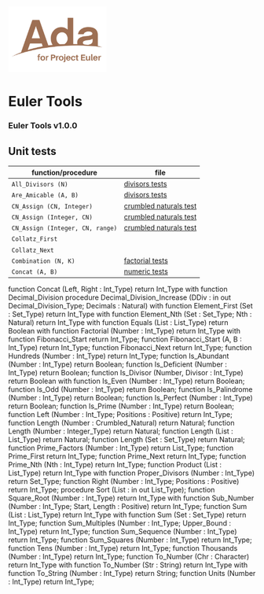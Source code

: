 <img src="../Ada_for_Project_Euler.png" width="200" />


# Euler Tools
### Euler Tools v1.0.0

## Unit tests

| function/procedure               | file                                                     |
| -------------------------------- | -------------------------------------------------------- |
| `All_Divisors (N)`               | [divisors tests](src/divisors_tests.adb)                 |
| `Are_Amicable (A, B)`            | [divisors tests](src/divisors_tests.adb)                 |
| `CN_Assign (CN, Integer)`        | [crumbled naturals test](src/crumbled_natural_tests.adb) |
| `CN_Assign (Integer, CN)`        | [crumbled naturals test](src/crumbled_natural_tests.adb) |
| `CN_Assign (Integer, CN, range)` | [crumbled naturals test](src/crumbled_natural_tests.adb) |
| `Collatz_First`                  |                                                          |
| `Collatz_Next`                   |                                                          |
| `Combination (N, K)`             | [factorial tests](src/factorial_tests.adb)               |
| `Concat (A, B)`                  | [numeric tests](src/numeric_tests.adb)                   |

   function Concat (Left, Right : Int_Type) return Int_Type with
   function Decimal_Division
   procedure Decimal_Division_Increase
     (DDiv : in out Decimal_Division_Type; Decimals : Natural) with
   function Element_First (Set : Set_Type) return Int_Type with
   function Element_Nth (Set : Set_Type; Nth : Natural) return Int_Type with
   function Equals (List : List_Type) return Boolean with
   function Factorial (Number : Int_Type) return Int_Type with
   function Fibonacci_Start return Int_Type;
   function Fibonacci_Start (A, B : Int_Type) return Int_Type;
   function Fibonacci_Next return Int_Type;
   function Hundreds (Number : Int_Type) return Int_Type;
   function Is_Abundant (Number : Int_Type) return Boolean;
   function Is_Deficient (Number : Int_Type) return Boolean;
   function Is_Divisor (Number, Divisor : Int_Type) return Boolean with
   function Is_Even (Number : Int_Type) return Boolean;
   function Is_Odd (Number : Int_Type) return Boolean;
   function Is_Palindrome (Number : Int_Type) return Boolean;
   function Is_Perfect (Number : Int_Type) return Boolean;
   function Is_Prime (Number : Int_Type) return Boolean;
   function Left (Number : Int_Type; Positions : Positive) return Int_Type;
   function Length (Number : Crumbled_Natural) return Natural;
   function Length (Number : Integer_Type) return Natural;
   function Length (List : List_Type) return Natural;
   function Length (Set : Set_Type) return Natural;
   function Prime_Factors (Number : Int_Type) return List_Type;
   function Prime_First return Int_Type;
   function Prime_Next return Int_Type;
   function Prime_Nth (Nth : Int_Type) return Int_Type;
   function Product (List : List_Type) return Int_Type with
   function Proper_Divisors (Number : Int_Type) return Set_Type;
   function Right (Number : Int_Type; Positions : Positive) return Int_Type;
   procedure Sort (List : in out List_Type);
   function Square_Root (Number : Int_Type) return Int_Type with
   function Sub_Number
     (Number : Int_Type; Start, Length : Positive) return Int_Type;
   function Sum (List : List_Type) return Int_Type with
   function Sum (Set : Set_Type) return Int_Type;
   function Sum_Multiples
     (Number : Int_Type; Upper_Bound : Int_Type) return Int_Type;
   function Sum_Sequence (Number : Int_Type) return Int_Type;
   function Sum_Squares (Number : Int_Type) return Int_Type;
   function Tens (Number : Int_Type) return Int_Type;
   function Thousands (Number : Int_Type) return Int_Type;
   function To_Number (Chr : Character) return Int_Type with
   function To_Number (Str : String) return Int_Type with
   function To_String (Number : Int_Type) return String;
   function Units (Number : Int_Type) return Int_Type;

